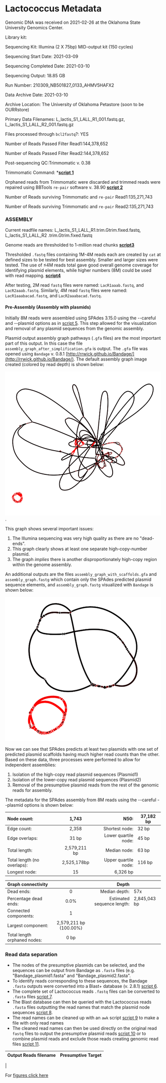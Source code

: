 ---
---
# Lactococcus Metadata

Genomic DNA was received on 2021-02-26 at the Oklahoma State University Genomics Center.


Library kit:

Sequencing Kit: Illumina (2 X 75bp) MID-output kit (150 cycles)

Sequencing Start Date: 2021-03-09

Sequencing Completed Date: 2021-03-10

Sequencing Output: 18.85 GB

Run Number: 210309_NB501827_0133_AHMV5HAFX2

Data Archive Date: 2021-03-10

Archive Location: The University of Oklahoma Petastore (soon to be OURRstore)

Primary Data Filenames: L_lactis_S1_LALL_R1_001.fastq.gz, L_lactis_S1_LALL_R2_001.fastq.gz

Files processed through `bcl2fastq`?: YES

Number of Reads Passed Filter Read1:144,378,652

Number of Reads Passed Filter Read2:144,378,652

Post-sequencing QC:Trimmomatic v. 0.38 

Trimmomatic Command: ***[script 1](/scripts.md#trim01)**

Orphaned reads from Trimmomatic were discarded and trimmed reads were repaired using BBTools `re-pair` software v. 38.90 **[script 2](/scripts.md#BB01)**

Number of Reads surviving Trimmomatic and `re-pair` Read1:135,271,743

Number of Reads surviving Trimmomatic and `re-pair` Read2:135,271,743

### ASSEMBLY

Current readfile names: L_lactis_S1_LALL_R1.trim.Gtrim.fixed.fastq, L_lactis_S1_LALL_R2
.trim.Gtrim.fixed.fastq

Genome reads are thresholded to 1-million read chunks **[script3](/scripts.md#thresh01)**

Thresholded `.fastq` files containing 1M-4M reads each are created by `cat` at defined sizes to be tested for best assembly. Smaller and larger sizes were tested. The use of ≤4M reads total gave good overall genome coverage for identifying plasmid elements, while higher numbers (8M) could be used with read mapping. 
**[script4](/scripts.md#cat01)**

After testing, 2M read `fastq` files were named: `LacR1aaab.fastq`, and `LacR2aaab.fastq`. Similarly, 4M read `fastq` files were named: `LacR1aaabacad.fastq`, and `LacR2aaabacad.fastq`.

#### Pre-Assembly (Assembly with plasmids)

Initially 8M reads were assembled using SPAdes 3.15.0 using the --careful and --plasmid options as in [script 5](/scripts.md#scr05). This step allowed for the visualization and removal of any plasmid sequences from the genomic assembly. 

Plasmid output assembly graph pathways (`.gfa` files) are the most important part of this output. In this case the file `assembly_graph_after_simplification.gfa` is output. The `.gfa` file was opened using `Bandage` v. 0.8.1 [http://rrwick.github.io/Bandage/](http://rrwick.github.io/Bandage/). The default assembly graph image created (colored by read depth) is shown below:

![Lactococcus assembly using --plasmid --careful](/fig/graph1.png).

This graph shows several important issues:
1. The Illumina sequencing was very high quality as there are no "dead-ends".
2. This graph clearly shows at least one separate high-copy-number plasmid.
3. The graph *implies* there is another disproportionately high-copy region within the genome assembly.

An additional outputs are the files `assembly_graph_with_scaffolds.gfa` and `assembly_graph.fastg` which contain only the SPAdes predicted plasmid sequence elements, and `assembly_graph.fastg` visualized with `Bandage` is shown below:

![Lactococcus predicted plasmids from SPAdes using --plasmid --careful](/fig/graph0_scaffolding.png)

Now we can see that SPAdes predicts at least two plasmids with one set of predicted plasmid scaffolds having much higher read counts than the other. Based on these data, three processes were performed to allow for independent assemblies:

1. Isolation of the high-copy read plasmid sequences (Plasmid1) 
2. Isolation of the lower-copy read plasmid sequences (Plasmid2)
3. Removal of the presumptive plasmid reads from the rest of the genomic reads for assembly. 

The metadata for the SPAdes assembly from 8M reads using the --careful --plasmid options is shown below:

  | Node count:	| 1,743	| N50:	| 37,182 bp|
  | :------------- | :----------: | -----------: | ----- |
  | Edge count:	 | 2,358	|Shortest node:	| 32 bp|
  | Edge overlaps:	| 31 bp	| Lower quartile node:	| 45 bp|
  | Total length:	 | 2,579,211 bp	| Median node:	| 63 bp|
  | Total length (no overlaps):	 | 2,525,178bp	| Upper quartile node:	| 116 bp|
  | Longest node:	| 15  | 6,326 bp | |

  | Graph connectivity| 	| Depth	| |
  | :------------- | :----------: | -----------: | ----- |
  | Dead ends:	 |0	|Median depth:	| 57x|
  | Percentage dead ends:	| 0.0%	| Estimated sequence length:	| 2,845,043 bp|
  | Connected components:	 | 1	| 	|  |
  | Largest component:	 |  2,579,211 bp (100.00%}	| 	| |
  | Total length orphaned nodes:	| 0 bp | | |
  
  
  ### Read data separation
  
  - The nodes of the presumptive plasmids can be selected, and the sequences can be output from Bandage as `.fasta` files (e.g. "Bandage_plasmid1.fasta" and "Bandage_plasmid2.fasta". 
  - To identify reads corresponding to these sequences, the Bandage `.fasta` outputs were converted into a Blast+ database (v. 2.8.1) [script 6](/scripts.md#scr06).
  - The complete set of Lactococcus reads `.fastq` files can be converted to `.fasta` files [script 7](/scripts.md#scr07).
  - The Blast database can then be queried with the Lactococcus reads `.fasta` files outputting the read names that match the plasmid node sequences [script 8](/scripts.md#scr08).
  - The read names can be cleaned up with an `awk` script [script 9](/scripts.md#scr09) to make a file with only read names  
  - The cleaned read names can then be used directly on the original read `fastq` files to output the presumptive plasmid reads [script 10](/scripts#scr10) or to combine plasmid reads and exclude those reads creating genomic read files [script 11](/scripts.md#scr11).
  
  | Output Reads filename | Presumptive Target |
  | ------- | -------|
  |
  
  
    
	 
	  
	   
	   












For [figures click here](/fig/)